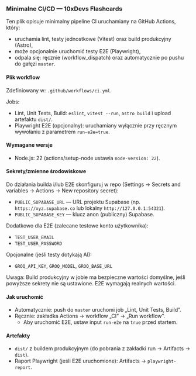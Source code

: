 ### Minimalne CI/CD — 10xDevs Flashcards

Ten plik opisuje minimalny pipeline CI uruchamiany na GitHub Actions, który:
- uruchamia lint, testy jednostkowe (Vitest) oraz build produkcyjny (Astro),
- może opcjonalnie uruchomić testy E2E (Playwright),
- odpala się: ręcznie (workflow_dispatch) oraz automatycznie po pushu do gałęzi `master`.

#### Plik workflow
Zdefiniowany w: `.github/workflows/ci.yml`.

Jobs:
- Lint, Unit Tests, Build: `eslint`, `vitest --run`, `astro build` i upload artefaktu `dist/`.
- Playwright E2E (opcjonalny): uruchamiany wyłącznie przy ręcznym wywołaniu z parametrem `run-e2e=true`.

#### Wymagane wersje
- Node.js: 22 (actions/setup-node ustawia `node-version: 22`).

#### Sekrety/zmienne środowiskowe
Do działania builda i/lub E2E skonfiguruj w repo (Settings → Secrets and variables → Actions → New repository secret):
- `PUBLIC_SUPABASE_URL` — URL projektu Supabase (np. `https://xyz.supabase.co` lub lokalny `http://127.0.0.1:54321`).
- `PUBLIC_SUPABASE_KEY` — klucz anon (publiczny) Supabase.

Dodatkowo dla E2E (zalecane testowe konto użytkownika):
- `TEST_USER_EMAIL`
- `TEST_USER_PASSWORD`

Opcjonalne (jeśli testy dotykają AI):
- `GROQ_API_KEY`, `GROQ_MODEL`, `GROQ_BASE_URL`

Uwaga: Build produkcyjny w jobie ma bezpieczne wartości domyślne, jeśli powyższe sekrety nie są ustawione. E2E wymagają realnych wartości.

#### Jak uruchomić
- Automatycznie: push do `master` uruchomi job „Lint, Unit Tests, Build”.
- Ręcznie: zakładka Actions → workflow „CI” → „Run workflow”.
  - Aby uruchomić E2E, ustaw input `run-e2e` na `true` przed startem.

#### Artefakty
- `dist/` z buildem produkcyjnym (do pobrania z zakładki run → Artifacts → `dist`).
- Raport Playwright (jeśli E2E uruchomione): Artifacts → `playwright-report`.


